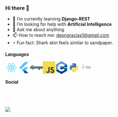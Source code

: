 ### Hi there 👋

<!--
**Anonymous616/Anonymous616** is a ✨ _special_ ✨ repository because its `README.md` (this file) appears on your GitHub profile.-->

<!--- 🔭 I’m currently working on ... -->

- 🌱 I’m currently learning <b>Django-REST</b><!--- 👯 I’m looking to collaborate on ... -->
- 🤔 I’m looking for help with <b>Artificial Intelligence</b>
- 💬 Ask me about anything
- 📫 How to reach me: deongracias1@gmail.com
- ⚡ Fun fact: Shark skin feels similar to sandpaper.

**Languages**

<code><img  height="40"  src="https://raw.githubusercontent.com/github/explore/80688e429a7d4ef2fca1e82350fe8e3517d3494d/topics/react/react.png"></code><code><img  height="40"  src="https://raw.githubusercontent.com/github/explore/cebd63002168a05a6a642f309227eefeccd92950/topics/flutter/flutter.png"></code><code><img  height="40"  src="https://raw.githubusercontent.com/github/explore/80688e429a7d4ef2fca1e82350fe8e3517d3494d/topics/django/django.png"></code><code><img height="40" src="https://raw.githubusercontent.com/github/explore/80688e429a7d4ef2fca1e82350fe8e3517d3494d/topics/javascript/javascript.png" /></code><code><img  height="40"  src="https://raw.githubusercontent.com/github/explore/80688e429a7d4ef2fca1e82350fe8e3517d3494d/topics/cpp/cpp.png"></code><code><img  height="40"  src="https://raw.githubusercontent.com/github/explore/80688e429a7d4ef2fca1e82350fe8e3517d3494d/topics/python/python.png"></code><code><img  height="40"  src="https://raw.githubusercontent.com/github/explore/80688e429a7d4ef2fca1e82350fe8e3517d3494d/topics/java/java.png"></code>
<br/>

**Social**

<a href="https://www.linkedin.com/in/deongracias/" target="blank"><svg color="white" src="https://cdn.jsdelivr.net/npm/simple-icons@v3/icons/linkedin.svg" alt="linkedin" height="40" width="40" /></a>



<img src="https://github-readme-stats.vercel.app/api?username=Anonymous616&&show_icons=true&title_color=39cccc&icon_color=39cccc&text_color=39cccc&bg_color=001f3f" />


